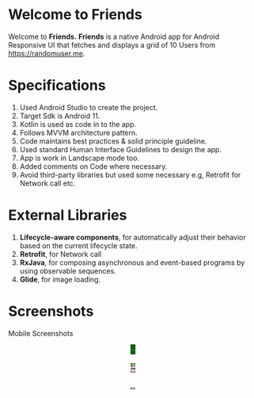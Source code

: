 # Welcome to Friends

Welcome to **Friends.**
**Friends** is a native Android app for Android Responsive UI 
that fetches and displays a grid of 10 Users from https://randomuser.me.

# Specifications

1. Used Android Studio to create the project.
2. Target Sdk is Android 11.
3. Kotlin is used as code in to the app.
4. Follows MVVM architecture pattern.
5. Code maintains best practices & solid principle guideline.
6. Used standard Human Interface Guidelines to design the app.
7. App is work in Landscape mode too.
8. Added comments on Code where necessary.
9. Avoid third-party libraries but used some necessary e.g, Retrofit for Network call etc.

# External Libraries

1. **Lifecycle-aware components**, for automatically adjust their behavior based on the current
   lifecycle state.
2. **Retrofit**, for Network call
3. **RxJava**, for composing asynchronous and event-based programs by using observable sequences.
4. **Glide**, for image loading.

# Screenshots

Mobile Screenshots

<p align="center">
<img src="github_assets/1_splash_screen.jpg" alt="Drawing" style="width: 10px;"/>

<p align="center">
<img src="github_assets/2_friends_list_portrait.jpg" alt="Drawing" style="width: 10px;"/>

<p align="center">
<img src="github_assets/3_friends_list_landscape.jpg" alt="Drawing" style="width: 10px;"/>

[comment]: <> (<img src="github_assets/1_splash_screen.jpg"  width="600" />)

[comment]: <> (<img src="github_assets/2_friends_list_portrait.jpg"  height="600" />)

[comment]: <> (<img src="github_assets/3_friends_list_landscape.jpg"  height="600" />)